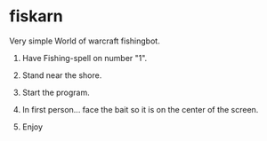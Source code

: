 # fiskarn
Very simple World of warcraft fishingbot.

1. Have Fishing-spell on number "1".

2. Stand near the shore.

3. Start the program.

4. In first person... face the bait so it is on the center of the screen.

5. Enjoy
